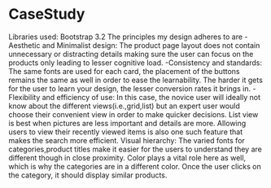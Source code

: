 # CaseStudy
Libraries used: Bootstrap 3.2
The principles my design adheres to are
-Aesthetic and Minimalist design: The product page layout does not contain unnecessary or distracting details making sure the user can focus on the products only leading to lesser cognitive load.
-Consistency and standards: The same fonts are used for each card, the placement of the buttons remains the same as well in order to ease the learnability. The harder it gets for the user to learn your design, the lesser conversion rates it brings in.
-Flexibility and efficiency of use: In this case, the novice user will ideally not know about the different views(i.e.,grid,list) but an expert user would choose their convenient view in order to make quicker decisions. List view is best when pictures are less important and details are more. Allowing users to view their recently viewed items is also one such feature that makes the search more efficient.
Visual hierarchy: The varied fonts for categories,product titles make it easier for the users to understand they are different though in close proximity. Color plays a vital role here as well, which is why the categories are in a different color. Once the user clicks on the category, it should display similar products.

